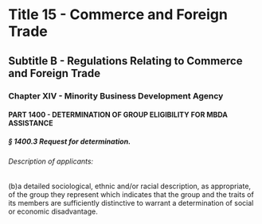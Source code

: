 
# Title 15 - Commerce and Foreign Trade
## Subtitle B - Regulations Relating to Commerce and Foreign Trade
### Chapter XIV - Minority Business Development Agency
#### PART 1400 - DETERMINATION OF GROUP ELIGIBILITY FOR MBDA ASSISTANCE
##### § 1400.3 Request for determination.
###### Description of applicants:

(b)a detailed sociological, ethnic and/or racial description, as appropriate, of the group they represent which indicates that the group and the traits of its members are sufficiently distinctive to warrant a determination of social or economic disadvantage.
